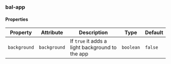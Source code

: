 ### bal-app
 
#### Properties

| Property     | Attribute    | Description                                     | Type      | Default |
| ------------ | ------------ | ----------------------------------------------- | --------- | ------- |
| `background` | `background` | If `true` it adds a light background to the app | `boolean` | `false` |


 